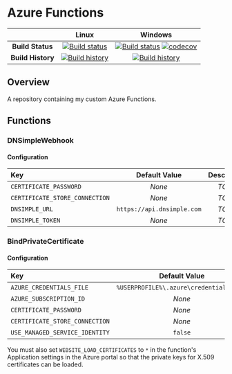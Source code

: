 # Azure Functions

| | Linux | Windows |
|:-:|:-:|:-:|
| **Build Status** | [![Build status](https://img.shields.io/travis/martincostello/azure-functions/master.svg)](https://travis-ci.org/martincostello/azure-functions) | [![Build status](https://img.shields.io/appveyor/ci/martincostello/azure-functions/master.svg)](https://ci.appveyor.com/project/martincostello/azure-functions) [![codecov](https://codecov.io/gh/martincostello/azure-functions/branch/master/graph/badge.svg)](https://codecov.io/gh/martincostello/azure-functions) |
| **Build History** | [![Build history](https://buildstats.info/travisci/chart/martincostello/azure-functions?branch=master&includeBuildsFromPullRequest=false)](https://travis-ci.org/martincostello/azure-functions) |  [![Build history](https://buildstats.info/appveyor/chart/martincostello/azure-functions?branch=master&includeBuildsFromPullRequest=false)](https://ci.appveyor.com/project/martincostello/azure-functions) |

## Overview

A repository containing my custom Azure Functions.

## Functions

### DNSimpleWebhook

#### Configuration

| **Key** | **Default Value** | **Description**
|:--|:-:|:-:|
| `CERTIFICATE_PASSWORD` | _None_ | _TODO_ |
| `CERTIFICATE_STORE_CONNECTION` | _None_ | _TODO_ |
| `DNSIMPLE_URL` | `https://api.dnsimple.com` | _TODO_ |
| `DNSIMPLE_TOKEN` | _None_ | _TODO_ |

### BindPrivateCertificate

#### Configuration

| **Key** | **Default Value** | **Description**
|:--|:-:|:-:|
| `AZURE_CREDENTIALS_FILE` | `%USERPROFILE%\.azure\credentials.json` | _TODO_ |
| `AZURE_SUBSCRIPTION_ID` | _None_ | _TODO_ |
| `CERTIFICATE_PASSWORD` | _None_ | _TODO_ |
| `CERTIFICATE_STORE_CONNECTION` | _None_ | _TODO_ |
| `USE_MANAGED_SERVICE_IDENTITY` | `false` | _TODO_ |

You must also set `WEBSITE_LOAD_CERTIFICATES` to `*` in the function's Application settings in the Azure portal so that the private keys for X.509 certificates can be loaded.
